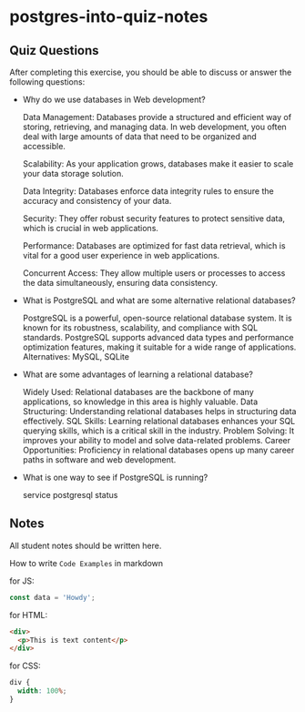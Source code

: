 # postgres-into-quiz-notes

## Quiz Questions

After completing this exercise, you should be able to discuss or answer the following questions:

- Why do we use databases in Web development?

  Data Management: Databases provide a structured and efficient way of storing, retrieving, and managing data. In web development, you often deal with large amounts of data that need to be organized and accessible.

  Scalability: As your application grows, databases make it easier to scale your data storage solution.

  Data Integrity: Databases enforce data integrity rules to ensure the accuracy and consistency of your data.

  Security: They offer robust security features to protect sensitive data, which is crucial in web applications.

  Performance: Databases are optimized for fast data retrieval, which is vital for a good user experience in web applications.

  Concurrent Access: They allow multiple users or processes to access the data simultaneously, ensuring data consistency.

- What is PostgreSQL and what are some alternative relational databases?

  PostgreSQL is a powerful, open-source relational database system. It is known for its robustness, scalability, and compliance with SQL standards. PostgreSQL supports advanced data types and performance optimization features, making it suitable for a wide range of applications.
  Alternatives: MySQL, SQLite

- What are some advantages of learning a relational database?

  Widely Used: Relational databases are the backbone of many applications, so knowledge in this area is highly valuable.
  Data Structuring: Understanding relational databases helps in structuring data effectively.
  SQL Skills: Learning relational databases enhances your SQL querying skills, which is a critical skill in the industry.
  Problem Solving: It improves your ability to model and solve data-related problems.
  Career Opportunities: Proficiency in relational databases opens up many career paths in software and web development.

- What is one way to see if PostgreSQL is running?

  service postgresql status

## Notes

All student notes should be written here.

How to write `Code Examples` in markdown

for JS:

```javascript
const data = 'Howdy';
```

for HTML:

```html
<div>
  <p>This is text content</p>
</div>
```

for CSS:

```css
div {
  width: 100%;
}
```
